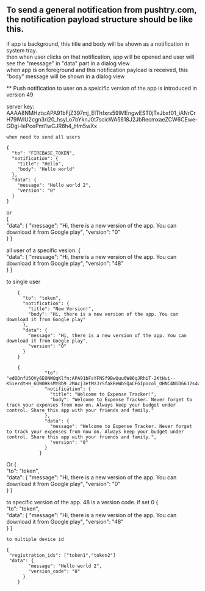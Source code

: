 ## To send a general notification from pushtry.com, the notification payload structure should be like this.   
if app is background, this title and body will be shown as a notification in system tray.  
then when user clicks on that notification, app will be opened and user will see the "message" in "data" part in a dialog view  
when app is on foreground and this notification payload is received, this "body" message will be shown in a dialog view

** Push notification to user on a speicific version of the app is introduced in version 49

server key:   AAAA8NMHzts:APA91bFjZ397mj_ElThfxrs59IMEngwEST0jTxJbxf01_iANrCrH79lWlU2cgn3ri20_hsyLo7bYknJ0t7scicWA5618J2JbRecmxaeZCW6CEwe-GDgi-IePcePml1wCJR8h4_Hm5wXx
    
    when need to send all users
    
    {  
      "to": "FIREBASE_TOKEN",
      "notification": {
        "title": "Hello",
        "body": "Hello world"
      },
      "data": {
        "message": "Hello world 2",
        "version": "0"
      }
    }
    
or     
        {                   
          "data": {
            "message": "Hi, there is a new version of the app. You can download it from Google play",
            "version": "0"           
          }
        }

all user of a specific vesion:
        {                   
          "data": {
            "message": "Hi, there is a new version of the app. You can download it from Google play",
            "version": "48"           
          }
        }


to single user

        {  
          "to": "token",
          "notification": {
            "title": "New Version!",
            "body": "Hi, there is a new version of the app. You can download it from Google play"
          },
          "data": {
            "message": "Hi, there is a new version of the app. You can download it from Google play",
            "version": "0"
          }
        }
        
        {  
                  "to": "edODnfU5QVy6EONWQqKlfn:APA91bFsYFNSf9BwQuu6W86qJRhiT-2KtHui--K5ierdtHH_6DW0HksMYBb9_2MAcj3etMzJrSfakReWbSQaCFGIpocol_OHNC4NiD66J2s4w79zVdnM0K6moNgThLV5L6COg1hMTN_2",
                  "notification": {
                    "title": "Welcome to Expense Tracker!",
                    "body": "Welcome to Expense Tracker. Never forget to track your expenses from now on. Always keep your budget under control. Share this app with your friends and family."
                  },
                  "data": {
                    "message": "Welcome to Expense Tracker. Never forget to track your expenses from now on. Always keep your budget under control. Share this app with your friends and family.",
                    "version": "0"
                  }
                }
        
Or
        {  
          "to": "token",        
          "data": {
            "message": "Hi, there is a new version of the app. You can download it from Google play",
            "version": "0"           
          }
        }
        
to specific version of the app. 48 is a version code. if set 0
        {  
          "to": "token",        
          "data": {
            "message": "Hi, there is a new version of the app. You can download it from Google play",
            "version": "48"           
          }
        }

        
        
        
    to multiple device id 
    
    {  
     "registration_ids": ["token1","token2"]     
     "data": {
            "message": "Hello world 2",
            "version_code": "0"
          }
        }
